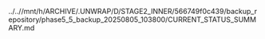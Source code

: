 ../..//mnt/h/ARCHIVE/.UNWRAP/D/STAGE2_INNER/566749f0c439/backup_repository/phase5_5_backup_20250805_103800/CURRENT_STATUS_SUMMARY.md